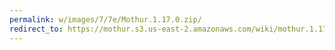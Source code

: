 ```yaml
---
permalink: w/images/7/7e/Mothur.1.17.0.zip/
redirect_to: https://mothur.s3.us-east-2.amazonaws.com/wiki/mothur.1.17.0.zip
---
```


